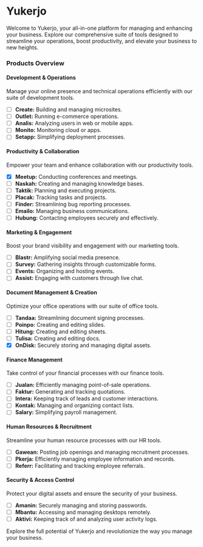 # Yukerjo
Welcome to Yukerjo, your all-in-one platform for managing and enhancing your business. Explore our comprehensive suite of tools designed to streamline your operations, boost productivity, and elevate your business to new heights.

### Products Overview
#### Development & Operations
Manage your online presence and technical operations efficiently with our suite of development tools.
- [ ] **Create:** Building and managing microsites.
- [ ] **Outlet:** Running e-commerce operations.
- [ ] **Analis:** Analyzing users in web or mobile apps.
- [ ] **Monito:** Monitoring cloud or apps.
- [ ] **Setapp:** Simplifying deployment processes.

#### Productivity & Collaboration
Empower your team and enhance collaboration with our productivity tools.
- [x] **Meetup:** Conducting conferences and meetings.
- [ ] **Naskah:** Creating and managing knowledge bases.
- [ ] **Taktik:** Planning and executing projects.
- [ ] **Placak:** Tracking tasks and projects.
- [ ] **Finder:** Streamlining bug reporting processes.
- [ ] **Emailo:** Managing business communications.
- [ ] **Hubung:** Contacting employees securely and effectively.

#### Marketing & Engagement
Boost your brand visibility and engagement with our marketing tools.
- [ ] **Blastr:** Amplifying social media presence.
- [ ] **Survey:** Gathering insights through customizable forms.
- [ ] **Events:** Organizing and hosting events.
- [ ] **Assist:** Engaging with customers through live chat.

#### Document Management & Creation
Optimize your office operations with our suite of office tools.
- [ ] **Tandaa:** Streamlining document signing processes.
- [ ] **Poinpo:** Creating and editing slides.
- [ ] **Hitung:** Creating and editing sheets.
- [ ] **Tulisa:** Creating and editing docs.
- [x] **OnDisk:** Securely storing and managing digital assets.

#### Finance Management
Take control of your financial processes with our finance tools.
- [ ] **Jualan:** Efficiently managing point-of-sale operations.
- [ ] **Faktur:** Generating and tracking quotations.
- [ ] **Intera:** Keeping track of leads and customer interactions.
- [ ] **Kontak:** Managing and organizing contact lists.
- [ ] **Salary:** Simplifying payroll management.

#### Human Resources & Recruitment
Streamline your human resource processes with our HR tools.
- [ ] **Gawean:** Posting job openings and managing recruitment processes.
- [ ] **Pkerja:** Efficiently managing employee information and records.
- [ ] **Referr:** Facilitating and tracking employee referrals.

#### Security & Access Control
Protect your digital assets and ensure the security of your business.
- [ ] **Amanin:** Securely managing and storing passwords.
- [ ] **Mbantu:** Accessing and managing desktops remotely.
- [ ] **Aktivi:** Keeping track of and analyzing user activity logs.

Explore the full potential of Yukerjo and revolutionize the way you manage your business.
